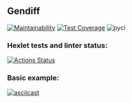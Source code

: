 ## Gendiff

[![Maintainability](https://api.codeclimate.com/v1/badges/562e0e49e7a38402b5c1/maintainability)](https://codeclimate.com/github/temir988/python-project-50/maintainability)
[![Test Coverage](https://api.codeclimate.com/v1/badges/562e0e49e7a38402b5c1/test_coverage)](https://codeclimate.com/github/temir988/python-project-50/test_coverage)
![pyci](https://github.com/temir988/python-project-50/actions/workflows/pyci.yml/badge.svg)


### Hexlet tests and linter status:
[![Actions Status](https://github.com/temir988/python-project-50/workflows/hexlet-check/badge.svg)](https://github.com/temir988/python-project-50/actions)

### Basic example:
[![asciicast](https://asciinema.org/a/FMHmLRpZqh4XuAil2MPTFXZAp.svg)](https://asciinema.org/a/FMHmLRpZqh4XuAil2MPTFXZAp)